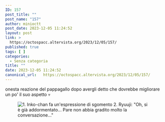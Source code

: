 ```yaml
---
ID: 157
post_title: ""
post_name: "157"
author: minioctt
post_date: 2023-12-05 11:24:52
layout: post
link: >
  https://octospacc.altervista.org/2023/12/05/157/
published: true
tags: [ ]
categories:
  - Senza categoria
title: ""
date: 2023-12-05 11:24:52
canonical_url:   https://octospacc.altervista.org/2023/12/05/157/
---
```

<!-- wp:paragraph -->
<p>onesta reazione del pappagallo dopo avergli detto che dovrebbe migliorare un po' il suo aspetto 💀</p>
<!-- /wp:paragraph -->

<!-- wp:paragraph -->
<p></p>
<!-- /wp:paragraph -->

<!-- wp:image {"id":156,"sizeSlug":"large","linkDestination":"none"} -->
<figure class="wp-block-image size-large"><img src="{{site.cdnurl}}/assets/uploads/2023/12/screenshot_20231205-111816_gallery16274842701827350-960x266.png" alt="1. Inko-chan fa un'espressione di sgomento
2. Ryuuji: &quot;Oh, si è già addormentato... Pare non abbia gradito molto la conversazione...&quot;" class="wp-image-156"/></figure>
<!-- /wp:image -->